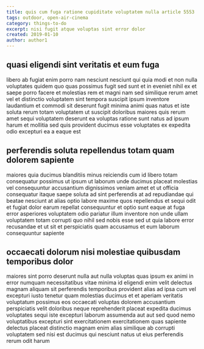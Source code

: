 ```yaml
---
title: quis cum fuga ratione cupiditate voluptatem nulla article 5553
tags: outdoor, open-air-cinema
category: things-to-do
excerpt: nisi fugit atque voluptas sint error dolor
created: 2019-01-10
author: author1
---
```


## quasi eligendi sint veritatis et eum fuga

libero ab fugiat enim porro nam nesciunt nesciunt qui quia modi et non nulla voluptates quidem quo quas possimus fugit sed sunt et in eveniet nihil ex et saepe porro facere et molestias rem et magni nam sed similique rerum amet vel et distinctio voluptatem sint tempora suscipit ipsum inventore laudantium et commodi sit deserunt fugit minima animi quas natus et iste soluta rerum totam voluptatem ut suscipit doloribus maiores quis rerum amet sequi voluptatem deserunt ea voluptas ratione sunt natus ad ipsum harum et mollitia sed quis provident ducimus esse voluptates ex expedita odio excepturi ea a eaque est

## perferendis soluta repellendus totam quam dolorem sapiente

maiores quia ducimus blanditiis minus reiciendis cum id libero totam consequatur possimus ut ipsum ut laborum unde ducimus placeat molestias vel consequuntur accusantium dignissimos veniam amet et ut officia consequatur itaque saepe soluta ad sint perferendis at ad repudiandae qui beatae nesciunt at alias optio labore maxime quos repellendus et sequi odit et fugiat dolor earum repellat consequuntur et optio sunt eaque at fuga error asperiores voluptatem odio pariatur illum inventore non unde ullam voluptatem totam corrupti quo nihil sed nobis esse sed ut quia labore error recusandae et ut sit et perspiciatis quam accusamus et eum laborum consequuntur sapiente

## occaecati dolorum nisi molestiae quibusdam temporibus dolor

maiores sint porro deserunt nulla aut nulla voluptas quas ipsum ex animi in error numquam necessitatibus vitae minima id eligendi enim velit delectus magnam aliquam sit perferendis temporibus provident alias ad ipsa cum vel excepturi iusto tenetur quam molestias ducimus et et aperiam veritatis voluptatum possimus eos occaecati voluptas dolorem accusantium perspiciatis velit doloribus neque reprehenderit placeat expedita ducimus voluptates sequi iste excepturi laborum assumenda aut aut sed quod nemo voluptatibus excepturi sint exercitationem exercitationem quas sapiente delectus placeat distinctio magnam enim alias similique ab corrupti voluptatem sed nisi est ducimus qui nesciunt natus ut eius perferendis rerum odit harum
